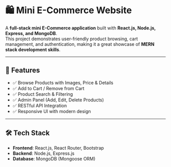 # 🛍️ Mini E-Commerce Website  

A **full-stack mini E-Commerce application** built with **React.js, Node.js, Express, and MongoDB**.  
This project demonstrates user-friendly product browsing, cart management, and authentication, making it a great showcase of **MERN stack development skills**.  

---

## 🚀 Features  


- ✅ Browse Products with Images, Price & Details  
- ✅ Add to Cart / Remove from Cart  
- ✅ Product Search & Filtering  
- ✅ Admin Panel (Add, Edit, Delete Products)  
- ✅ RESTful API Integration  
- ✅ Responsive UI with modern design  

---

## 🛠️ Tech Stack  

- **Frontend**: React.js, React Router, Bootstrap  
- **Backend**: Node.js, Express.js  
- **Database**: MongoDB (Mongoose ORM)  


 


